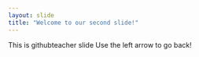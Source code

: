 ```yaml
---
layout: slide
title: "Welcome to our second slide!"
---
```

This is githubteacher slide
Use the left arrow to go back!
